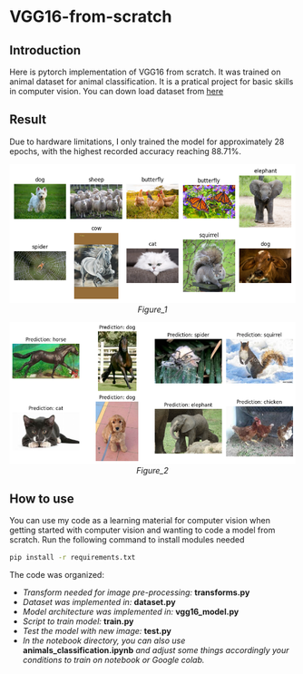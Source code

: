# VGG16-from-scratch
## Introduction
Here is pytorch implementation of VGG16 from scratch. It was trained on animal dataset for animal classification. It is a pratical project for basic skills in computer vision.
You can down load dataset from [here](https://www.kaggle.com/datasets/alessiocorrado99/animals10/)

## Result
Due to hardware limitations, I only trained the model for approximately 28 epochs, with the highest recorded accuracy reaching 88.71%.
<p align="center">
  <img src="./Images/Figure_1.png" width=600><br/>
  <i>Figure_1</i>
</p>
<p align="center">
  <img src="./Images/Figure_2.png" width=600><br/>
  <i>Figure_2</i>
</p>

## How to use
You can use my code as a learning material for computer vision when getting started with computer vision and wanting to code a model from scratch.
Run the following command to install modules needed 
```bash
pip install -r requirements.txt
```
The code was organized: 
* *Transform needed for image pre-processing:* **transforms.py**
* *Dataset was implemented in:* **dataset.py**
* *Model architecture was implemented in:* **vgg16_model.py**
* *Script to train model:* **train.py**
* *Test the model with new image:* **test.py**
* *In the notebook directory, you can also use* **animals_classification.ipynb** *and adjust some things accordingly your conditions to train on notebook or Google colab.*


